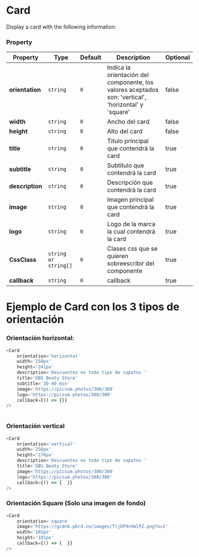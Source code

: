 # Card

Display a card with the following information:

### Property

| **Property** | **Type**  | **Default** | **Description** | **Optional** |
| --- | --- | --- | --- | --- |
| **orientation** | `string` | `0` | Indica la orientación del componente, los valores aceptados son: 'vertical', 'horizontal' y 'square' | false |
| **width** | `string`| `0`  | Ancho del card | false |
| **height** | `string`|  `0` | Alto del card | false |
| **title** | `string`|  `0` | Titulo principal que contendrá la card | true |
| **subtitle** | `string`|  `0` | Subtitulo que contendrá la card | true |
| **description** | `string`|  `0` | Descripción que contendrá la card | true |
| **image** | `string`|  `0` | Imagen principal que contendrá la card | true |
| **logo** | `string`|  `0` | Logo de la marca la cual contendrá la card | true |
| **CssClass** | `string or string[]`|  `0` | Clases css que se quieren sobreescribir del componente | true |
| **callback** | `string`|  `0` | callback | true |

# Ejemplo de Card con los 3 tipos de orientación

### Orientación horizontal:

```javascript
<Card
    orientation='horizontal'
    width='158px'
    height='241px'
    description='Descuentos en todo tipo de zapatos '
    title='DBS Beaty Store'
    subtitle='30-40 min'
    image='https://picsum.photos/300/300'
    logo='https://picsum.photos/300/300'
    callback={() => {}}
/>



```

### Orientación vertical

```javascript
<Card
    orientation='vertical'
    width='256px'
    height='176px'
    description='Descuentos en todo tipo de zapatos '
    title='DBS Beaty Store'
    image='https://picsum.photos/300/300'
    logo='https://picsum.photos/300/300'
    callback={() => {  }}
/>
```

### Orientación Square (Solo una imagen de fondo)

```javascript
<Card
    orientation='square'
    image='https://gcdnb.pbrd.co/images/TrjDP9v9mlPZ.png?o=1'
    width='101px'
    height='101px'
    callback={() => {  }}
/>
```
